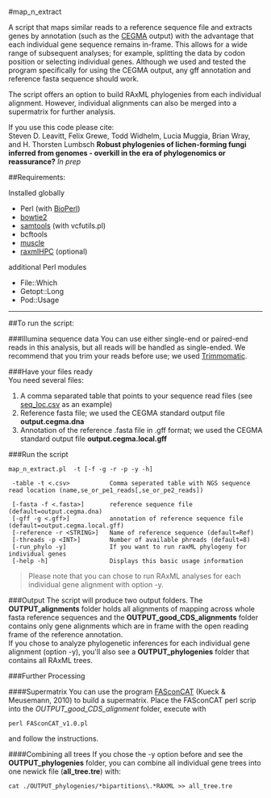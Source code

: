 #map_n_extract

A script that maps similar reads to a reference sequence file and extracts genes by annotation (such as the [CEGMA](http://korflab.ucdavis.edu/datasets/cegma/) output) with the advantage that each individual gene sequence remains in-frame. This allows for a wide range of subsequent analyses; for example, splitting the data by codon position or selecting individual genes. Although we used and tested the program specifically for using the CEGMA output, any gff annotation and reference fasta sequence should work.

The script offers an option to build RAxML phylogenies from each individual alignment. However, individual alignments can also be merged into a supermatrix for further analysis.

If you use this code please cite:  
Steven D. Leavitt, Felix Grewe, Todd Widhelm, Lucia Muggia, Brian Wray, and H. Thorsten Lumbsch **Robust phylogenies of lichen-forming fungi inferred from genomes - overkill in the era of phylogenomics or reassurance?** *In prep*  

##Requirements:

Installed globally  
- Perl (with [BioPerl](http://www.bioperl.org/wiki/Main_Page))  
- [bowtie2](http://bowtie-bio.sourceforge.net/bowtie2/index.shtml)   
- [samtools](http://samtools.sourceforge.net/) (with vcfutils.pl)   
- bcftools
- [muscle](http://www.drive5.com/muscle/)  
- [raxmlHPC](http://sco.h-its.org/exelixis/web/software/raxml/index.html) (optional)  

additional Perl modules
- File::Which
- Getopt::Long
- Pod::Usage

-------------------------

##To run the script:

###Illumina sequence data
You can use either single-end or paired-end reads in this analysis, but all reads will be handled as single-ended. We recommend that you trim your reads before use; we used [Trimmomatic](http://www.usadellab.org/cms/?page=trimmomatic).  

###Have your files ready  
You need several files:  
1. A comma separated table that points to your sequence read files (see [seq_loc.csv](https://github.com/felixgrewe/CEGMA_CDS_extract/blob/master/seq_loc.csv) as an example)  
2. Reference fasta file; we used the CEGMA standard output file **output.cegma.dna**  
3. Annotation of the reference .fasta file in .gff format; we used the CEGMA standard output file **output.cegma.local.gff**  

###Run the script 
~~~
map_n_extract.pl  -t [-f -g -r -p -y -h]

 -table -t <.csv>			Comma seperated table with NGS sequence read location (name,se_or_pe1_reads[,se_or_pe2_reads])
 
 [-fasta -f <.fasta>]		reference sequence file (default=output.cegma.dna)
 [-gff -g <.gff>]			annotation of reference sequence file (default=output.cegma.local.gff)
 [-reference -r <STRING>]	Name of reference sequence (default=Ref)
 [-threads -p <INT>]		Number of available phreads (default=8)
 [-run_phylo -y]			If you want to run raxML phylogeny for individual genes
 [-help -h]					Displays this basic usage information 
~~~

>Please note that you can chose to run RAxML analyses for each individual gene alignment with option -y.

###Output
The script will produce two output folders. The **OUTPUT_alignments** folder holds all alignments of mapping across whole fasta reference sequences and the **OUTPUT_good_CDS_alignments** folder contains only gene alignments which are in frame with the open reading frame of the reference annotation.  
If you chose to analyze phylogenetic inferences for each individual gene alignment (option -y), you'll also see a **OUTPUT_phylogenies** folder that contains all RAxML trees.

###Further Processing

####Supermatrix
You can use the program [FASconCAT](https://www.zfmk.de/en/research/research-centres-and-groups/fasconcat) (Kueck & Meusemann, 2010) to build a supermatrix. Place the FASconCAT perl scrip into the *OUTPUT_good_CDS_alignment* folder, execute with
~~~
perl FASconCAT_v1.0.pl
~~~
and follow the instructions.

####Combining all trees
If you chose the -y option before and see the **OUTPUT_phylogenies** folder, you can combine all individual gene trees into one newick file (**all_tree.tre**) with:  
~~~
cat ./OUTPUT_phylogenies/*bipartitions\.*RAXML >> all_tree.tre
~~~

